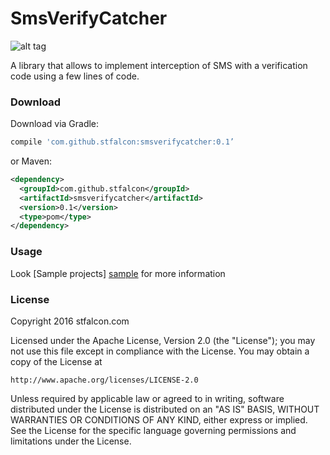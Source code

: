 # SmsVerifyCatcher

![alt tag](http://i.imgur.com/7Kzzk5z.gif)

A library that allows to implement interception of SMS with a verification code using a few lines of code.

### Download

Download via Gradle:
```gradle
compile 'com.github.stfalcon:smsverifycatcher:0.1’
```

or Maven:
```xml
<dependency>
  <groupId>com.github.stfalcon</groupId>
  <artifactId>smsverifycatcher</artifactId>
  <version>0.1</version>
  <type>pom</type>
</dependency>
```

### Usage


Look [Sample projects] [sample] for more information

### License 

Copyright 2016 stfalcon.com

Licensed under the Apache License, Version 2.0 (the "License");
you may not use this file except in compliance with the License.
You may obtain a copy of the License at

    http://www.apache.org/licenses/LICENSE-2.0

Unless required by applicable law or agreed to in writing, software
distributed under the License is distributed on an "AS IS" BASIS,
WITHOUT WARRANTIES OR CONDITIONS OF ANY KIND, either express or implied.
See the License for the specific language governing permissions and
limitations under the License.



[sample]: <https://github.com/stfalcon-studio/SmsVerifyCatcher/tree/master/sample>



